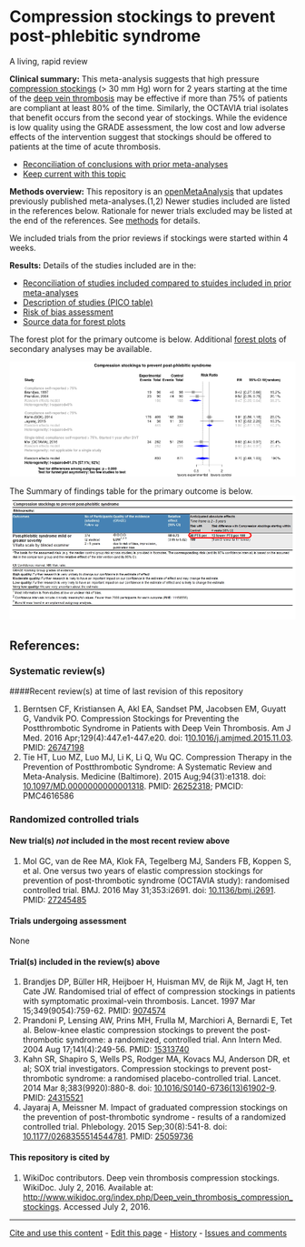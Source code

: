Compression stockings to prevent post-phlebitic syndrome
=================================

A living, rapid review

**Clinical summary:** This meta-analysis suggests that high pressure [compression stockings](http://www.wikidoc.org/index.php/Deep_vein_thrombosis_compression_stockings) (> 30 mm Hg) worn for 2 years starting at the time of the [deep vein thrombosis](http://www.wikidoc.org/index.php/Deep_vein_thrombosis) may be effective if more than 75% of patients are compliant at least 80% of the time. Similarly, the OCTAVIA trial isolates that benefit occurs from the second year of stockings. While the evidence is low quality using the GRADE assessment, the low cost and low adverse effects of the intervention suggest that stockings should be offered to patients at the time of acute thrombosis.

* [Reconciliation of conclusions with prior meta-analyses](../../tree/master/reconciliation-tables/Reconciliation%20of%20conclusions.csv)
* [Keep current with this topic](Keep-up.md)

**Methods overview:** This repository is an [openMetaAnalysis](https://openmetaanalysis.github.io/) that updates previously published meta-analyses.(1,2) Newer studies included are listed in the references below. Rationale for newer trials excluded may be listed at the end of the references. See [methods](http://openmetaanalysis.github.io/methods.html) for details.

We included trials from the prior reviews if stockings were started within 4 weeks.

**Results:** Details of the studies included are in the:
* [Reconciliation of studies included compared to stuides included in prior meta-analyses](../../tree/master/reconciliation-tables/Reconciliation%20of%20studies.csv)
* [Description of studies (PICO table)](../../tree/master/study-details/pico-table.md)
* [Risk of bias assessment](../../tree/master/study-details/risk-of-bias.md)
* [Source data for forest plots](../../tree/master/data)

The forest plot for the primary outcome is below. Additional [forest plots](../../tree/master/forest-plots) of secondary analyses may be available. 

![Principle results](https://raw.githubusercontent.com/openMetaAnalysis/Compression-stockings-to-prevent-post-phlebitic-syndrome/master/forest-plots/Outcome-Primary.png "Principle results - forest plot")

The Summary of findings table for the primary outcome is below.
![Summary of findings table](https://raw.githubusercontent.com/openMetaAnalysis/Compression-stockings-to-prevent-post-phlebitic-syndrome/master/GRADE-profiles/Summary-of-findings-table.png "Summary of findings table")

References:
----------------------------------

### Systematic review(s)
####Recent review(s) at time of last revision of this repository
1. Berntsen CF, Kristiansen A, Akl EA, Sandset PM, Jacobsen EM, Guyatt G, Vandvik
PO. Compression Stockings for Preventing the Postthrombotic Syndrome in Patients 
with Deep Vein Thrombosis. Am J Med. 2016 Apr;129(4):447.e1-447.e20. doi:
1[10.1016/j.amjmed.2015.11.03](http://dx.doi.org/10.1016/j.amjmed.2015.11.03). PMID: [26747198](http://pubmed.gov/26747198)
2. Tie HT, Luo MZ, Luo MJ, Li K, Li Q, Wu QC. Compression Therapy in the
Prevention of Postthrombotic Syndrome: A Systematic Review and Meta-Analysis.
Medicine (Baltimore). 2015 Aug;94(31):e1318. doi: [10.1097/MD.0000000000001318](http://dx.doi.org/10.1097/MD.0000000000001318). PMID: [26252318](http://pubmed.gov/26252318); PMCID: PMC4616586

### Randomized controlled trials
#### New trial(s) *not* included in the most recent review above
1. Mol GC, van de Ree MA, Klok FA, Tegelberg MJ, Sanders FB, Koppen S, et al. One versus two years of elastic compression 
stockings for prevention of post-thrombotic syndrome (OCTAVIA study): randomised controlled trial. BMJ. 2016 May 31;353:i2691. doi: [10.1136/bmj.i2691](http://dx.doi.org/10.1136/bmj.i2691). PMID: [27245485](http://pubmed.gov/27245485)

#### Trials undergoing assessment
None

#### Trial(s) included in the review(s) above
1. Brandjes DP, Büller HR, Heijboer H, Huisman MV, de Rijk M, Jagt H, ten Cate JW. Randomised trial of effect of compression stockings in patients with symptomatic proximal-vein thrombosis. Lancet. 1997 Mar 15;349(9054):759-62. PMID: [9074574](http://pubmed.gov/9074574)
2. Prandoni P, Lensing AW, Prins MH, Frulla M, Marchiori A, Bernardi E, Tet al. Below-knee elastic compression stockings to
prevent the post-thrombotic syndrome: a randomized, controlled trial. Ann Intern  Med. 2004 Aug 17;141(4):249-56. PMID: [15313740](http://pubmed.gov/15313740)
3. Kahn SR, Shapiro S, Wells PS, Rodger MA, Kovacs MJ, Anderson DR, et al; SOX trial investigators. Compression stockings to prevent post-thrombotic syndrome: a randomised placebo-controlled trial. Lancet. 2014 Mar 8;383(9920):880-8. doi: [10.1016/S0140-6736(13)61902-9](http://dx.doi.org/10.1016/S0140-6736(13)61902-9).  PMID: [24315521](http://pubmed.gov/24315521)
4. Jayaraj A, Meissner M. Impact of graduated compression stockings on the prevention of post-thrombotic syndrome - results of a randomized controlled trial. Phlebology. 2015 Sep;30(8):541-8. doi: [10.1177/0268355514544781](http://dx.doi.org/10.1177/0268355514544781). PMID: [25059736](http://pubmed.gov/25059736)

#### This repository is cited by
1. WikiDoc contributors. Deep vein thrombosis compression stockings. WikiDoc. July 2, 2016. Available at: <a href="http://www.wikidoc.org/index.php/Deep_vein_thrombosis_compression_stockings">http://www.wikidoc.org/index.php/Deep_vein_thrombosis_compression_stockings</a>. Accessed July 2, 2016. 

-------------------------------
[Cite and use this content](https://github.com/openMetaAnalysis/openMetaAnalysis.github.io/blob/master/reusing.MD)  - [Edit this page](../../edit/master/README.md) - [History](../../commits/master/README.md)  - 
[Issues and comments](../../issues?q=is%3Aboth+is%3Aissue)
